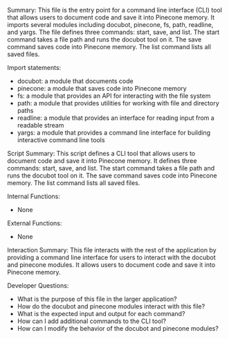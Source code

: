 Summary:
This file is the entry point for a command line interface (CLI) tool that allows users to document code and save it into Pinecone memory. It imports several modules including docubot, pinecone, fs, path, readline, and yargs. The file defines three commands: start, save, and list. The start command takes a file path and runs the docubot tool on it. The save command saves code into Pinecone memory. The list command lists all saved files. 

Import statements:
- docubot: a module that documents code
- pinecone: a module that saves code into Pinecone memory
- fs: a module that provides an API for interacting with the file system
- path: a module that provides utilities for working with file and directory paths
- readline: a module that provides an interface for reading input from a readable stream
- yargs: a module that provides a command line interface for building interactive command line tools

Script Summary:
This script defines a CLI tool that allows users to document code and save it into Pinecone memory. It defines three commands: start, save, and list. The start command takes a file path and runs the docubot tool on it. The save command saves code into Pinecone memory. The list command lists all saved files. 

Internal Functions:
- None

External Functions:
- None

Interaction Summary:
This file interacts with the rest of the application by providing a command line interface for users to interact with the docubot and pinecone modules. It allows users to document code and save it into Pinecone memory. 

Developer Questions:
- What is the purpose of this file in the larger application?
- How do the docubot and pinecone modules interact with this file?
- What is the expected input and output for each command?
- How can I add additional commands to the CLI tool?
- How can I modify the behavior of the docubot and pinecone modules?